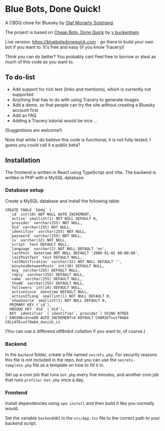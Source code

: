 # Blue Bots, Done Quick!

A CBDQ clone for Bluesky by [Olaf Moriarty Solstrand](https://olafmoriarty.com).

The project is based on [Cheap Bots, Done Quick](https://cheapbotsdonequick.com) by [v buckenham](https://v21.com).

Live version: https://bluebotsdonequick.com - go there to build your own bot if you want to. It's free and easy (if you know Tracery)!

Think you can do better? You probably can! Feel free to borrow or steal as much of this code as you want to.

## To do-list
- Add support for rich text (links and mentions), which is currently not supported
- Anything that has to do with using Tracery to generate images
- Add a demo, so that people can try the site without creating a Bluesky account first
- Add an FAQ
- Adding a Tracery tutorial would be nice ...

(Suggestions are welcome!)

Note that while I do believe this code is functional, it is not fully tested. I guess you could call it a public beta?

## Installation
The frontend is written in React using TypeScript and Vite. The backend is written in PHP with a MySQL database.

### Database setup
Create a MySQL database and install the following table:

```
CREATE TABLE `bbdq` (
  `id` int(10) NOT NULL AUTO_INCREMENT,
  `active` smallint(1) NOT NULL DEFAULT 0,
  `provider` varchar(255) NOT NULL,
  `did` varchar(255) NOT NULL,
  `identifier` varchar(255) NOT NULL,
  `password` varchar(255) NOT NULL,
  `iv` varchar(32) NOT NULL,
  `script` text DEFAULT NULL,
  `language` varchar(2) NOT NULL DEFAULT 'en',
  `lastPost` datetime NOT NULL DEFAULT '2000-01-01 00:00:00',
  `lastPostText` text DEFAULT NULL,
  `lastNotification` varchar(32) NOT NULL DEFAULT '',
  `minutesBetweenPosts` int(10) DEFAULT NULL,
  `msg` varchar(255) DEFAULT NULL,
  `reply` varchar(255) DEFAULT NULL,
  `name` varchar(255) DEFAULT NULL,
  `thumb` varchar(255) DEFAULT NULL,
  `followers` int(10) DEFAULT NULL,
  `activeSince` datetime DEFAULT NULL,
  `actionIfLong` smallint(1) NOT NULL DEFAULT 0,
  `showSource` smallint(1) NOT NULL DEFAULT 0,
  PRIMARY KEY (`id`),
  UNIQUE KEY `did` (`did`),
  KEY `identifier` (`identifier`,`provider`) USING BTREE
) ENGINE=InnoDB AUTO_INCREMENT=5 DEFAULT CHARSET=utf8mb4 COLLATE=utf8mb4_danish_ci
```

(You can use a differend utf8mb4 collation if you want to, of course.)

### Backend
In the `backend` folder, create a file named `secrets.php`. For security reasons this file is not included in the repo, but you can use the `secrets-template.php` file as a template on how to fill it in.

Set up a cron job that runs `bot.php` every five minutes, and another cron job that runs `profiler-bot.php` once a day.

### Frontend
Install dependencies using `npm install` and then build it like you normally would.

Set the variable `backendURI` in the `src/App.tsx` file to the correct path to your backend script.
